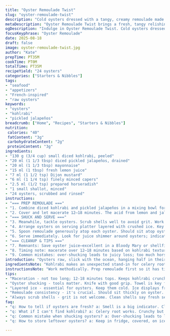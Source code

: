 ```yaml
---
title: "Oyster Remoulade Twist"
slug: "oyster-remoulade-twist"
description: "Cold oysters dressed with a tangy, creamy remoulade made from diced kohlrabi and pickled jalapeños, balanced with a lemon-tarragon mayonnaise base. Sharp, bright, with a touch of heat. Opens with a crisp, fresh crunch from vegetables, followed by briny, tender oysters chilled over crushed ice. Simple, just under an hour prep with 2 dozen oysters. Dairy-free, nut-free, gluten-free. Techniques focus on timing, texture contrasts, and shellfish handling."
metaDescription: "Oyster Remoulade Twist brings a fresh, tangy relishing of oysters with kohlrabi and jalapeños. Bright, crunchy, tasty."
ogDescription: "Indulge in Oyster Remoulade Twist. Cold oysters dressed with creamy remoulade, perfect blend of crisp, tangy, and fresh."
focusKeyphrase: "Oyster Remoulade"
date: 2025-08-18
draft: false
image: oyster-remoulade-twist.jpg
author: "Kate"
prepTime: PT35M
cookTime: PT0M
totalTime: PT35M
recipeYield: "24 oysters"
categories: ["Starters & Nibbles"]
tags:
- "seafood"
- "appetizers"
- "French-inspired"
- "raw oysters"
keywords:
- "oysters"
- "kohlrabi"
- "pickled jalapeños"
breadcrumb: ["Home", "Recipes", "Starters & Nibbles"]
nutrition: 
 calories: "40"
 fatContent: "3g"
 carbohydrateContent: "2g"
 proteinContent: "3g"
ingredients:
- "130 g (3/4 cup) small diced kohlrabi, peeled"
- "20 ml (1 1/3 tbsp) diced pickled jalapeños, drained"
- "20 ml (1 1/3 tbsp) mayonnaise"
- "15 ml (1 tbsp) fresh lemon juice"
- "7 ml (1 1/2 tsp) Dijon mustard"
- "6 ml (1 1/4 tsp) finely minced capers"
- "2.5 ml (1/2 tsp) prepared horseradish"
- "1 small shallot, minced"
- "24 oysters, scrubbed and rinsed"
instructions:
- "=== PREP REMOULADE ==="
- "1. Combine diced kohlrabi and pickled jalapeños in a mixing bowl for crunch and subtle heat contrast. Add mayonnaise, lemon juice, Dijon mustard, minced capers, horseradish, and finely minced shallot. Season with cracked black pepper generously but no salt yet; capers and mayo add plenty. Stir until every morsel coated; texture should be creamy but chunky, not soupy."
- "2. Cover and let macerate 12–18 minutes. The acid from lemon and jalapeños softens kohlrabi slightly—watch for the shift from rigid crunch to a bit of give but still lively. Taste; adjust mustard or horseradish for punch here before shellfish joins."
- "=== SHUCK AND SERVE ==="
- "3. Meanwhile, tackle oysters. Scrub shells well to avoid grit. Work slowly; use an oyster knife at hinge point. Safety tip: Thick towel under hand keeps blade from slipping against tough shells. Pry open, slice muscle cleanly. Retain half shell with oyster nestled inside."
- "4. Arrange oysters on serving platter layered with crushed ice. Key is to keep oysters very cold—prevents toughness and dullness. Plates should stay chilled. Discard any shells that smell off; fresh oysters should smell briny, like a sea breeze."
- "5. Spoon remoulade generously atop each oyster. Should sit atop oyster without sinking or turning watery—if too loose, chill remoulade longer or reduce mayo slightly next time."
- "6. Serve immediately. Look for juice shimmer around oysters; indicators of freshness. Provide lemon wedges or micro herbs for optional garnish. Invite diners to savor brine followed by remoulade’s crisp tang and subtle heat."
- "=== CLEANUP & TIPS ==="
- "7. Remnants: Save oyster juice—excellent in a Bloody Mary or shellfish broth. Kohlrabi or jalapeño substitute: celery root or mild pickled pepper works fine if fresh kohlrabi unavailable; jalapeño adaptable with mild pepper to avoid overpowering heat."
- "8. Timing note: macerate over 12–18 minutes based on kohlrabi texture preference. Keep oysters cold until last second; warm oysters toughen and flatten flavor."
- "9. Common mistakes: over-shucking leads to juicy loss; too much horseradish masks subtle brine; skip salt in remoulade—it upsets seasoning balance given capers and pickles."
introduction: "Oysters raw, slick with the ocean, hanging half in their shells, waiting for something crisp and bright. Forget that heavy sauce sludge. Think crunchy kohlrabi for texture, pickled jalapeños for a hit of heat. Mayonnaise base, sure, but cut with lemon juice—sharp, fresh. Capers add salt and brine echoing the oysters themselves. Shallot's subtle punch rounds it out. The trick: keep the oysters ice-cold. Warm oysters turn rubbery. Macerate the remoulade just enough so veggies soften a little but retain snap. You’re aiming for contrasting textures, a balance of creamy, acidic, crunchy, briny. Serve on crushed ice. The oysters should glisten, smell like the sea, beckon. No fluff, no fuss—just solid technique and attentive timing. What kills the dish? Warm shellfish and sloppy sauce. What saves it? Precision in prep and service."
ingredientsNote: "Kohlrabi makes an unexpected stand-in for celery root here, offering a fresh, crisp bite that doesn’t melt into mush. Pickled jalapeños bring controlled heat—swap in any pickled mild peppers if heat’s a no-go, but don't skip the acid and crunch altogether. If mayonnaise is off-limits, try an oil-based aioli or vegan mayo but reduce quantity slightly as they differ in texture. Capers are crucial—don't substitute with olives; their flavor is sharper and saltier, which pulls the remoulade together. Shallots add gentle aromatics, no raw onion harshness. Always scrub oyster shells well. Small tip: work over a bowl to catch juice for use in sauces or cocktails—waste not."
instructionsNote: "Work methodically. Prep remoulade first so it has time to marry flavors and soften veggies but maintain crunch. Taste after maceration; adjust acid and spice. Oyster shucking demands respect and patience; don't rush or force shells open or you risk injury and broken shells. Crushed ice bed not just for show—cold keeps oysters firm and fresh-tasting. Load oysters fully with remoulade but don’t drown; the sauce must stay thick enough to contrast the tender shellfish beneath. Serve immediately to enjoy peak textures. Watch for off smells from oysters—discard any that don’t smell clean or sea-fresh. Keep everything chilled until served to avoid rubbery shells and dull flavor. Cleanup tip: reserve oyster liquor—you'll thank me later."
tips:
- "Maceration - not too long; 12-18 minutes tops. Keeps kohlrabi crunchy. Test texture before you move on."
- "Oyster shucking - tools matter. Knife with good grip. Towel is key for safety. Always work gently. Avoid rupturing flesh."
- "Layered ice - essential for oysters. Keep them cold. Ice displays freshness, plus it stabilizes texture. Glisten and snap."
- "Remoulade consistency - it's crucial. Should sit thickly on oyster. If too loose, either less mayo or chill longer."
- "Always scrub shells - grit is not welcome. Clean shells say fresh seafood. Catch any oyster liquor; it’s a treasure."
faq:
- "q: How to tell if oysters are fresh? a: Smell is a big indicator. Clean, briny scent. Avoid any strong or off odors."
- "q: What if I can't find kohlrabi? a: Celery root works. Crunchy but similar texture. Adjust flavor as needed, spice less."
- "q: Common mistake when shucking oysters? a: Over-shucking leads to loss of juices. Keep an eye on shell Integrity."
- "q: How to store leftover oysters? a: Keep in fridge, covered, on ice. Use within 24 hours for best quality. No long-term storage."

---
```

